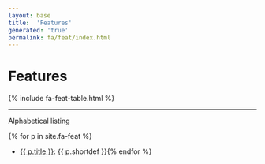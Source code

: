 ```yaml
---
layout: base
title:  'Features'
generated: 'true'
permalink: fa/feat/index.html
---
```


# Features

{% include fa-feat-table.html %}

----------

Alphabetical listing

{% for p in site.fa-feat %}
* [{{ p.title }}](): {{ p.shortdef }}{% endfor %}
